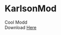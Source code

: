 # KarlsonMod

Cool Modd
<br>
Download <a href="https://github.com/karlsonmodding/KarlsonMod/releases/download/Mods/KarlsonMod.dll">Here</a>
